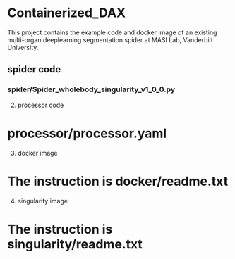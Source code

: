 # Containerized_DAX

This project contains the example code and docker image of an existing multi-organ deeplearning segmentation spider at MASI Lab, Vanderbilt University.

## spider code
### spider/Spider_wholebody_singularity_v1_0_0.py

2. processor code
# processor/processor.yaml

3. docker image
# The instruction is docker/readme.txt

4. singularity image
# The instruction is singularity/readme.txt
